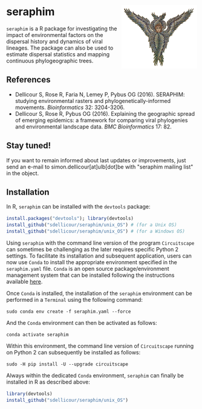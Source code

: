 seraphim <img src="unix_OS/man/logo_seraphim.png" align="right" alt="" width="200" />
===============

`seraphim` is a R package for investigating the impact of environmental factors on the dispersal history and dynamics of viral lineages. The package can also be used to estimate dispersal statistics and mapping continuous phylogeographic trees.

## References
* Dellicour S, Rose R, Faria N, Lemey P, Pybus OG (2016). SERAPHIM: studying environmental rasters and phylogenetically-informed movements. _Bioinformatics_ 32: 3204-3206.
* Dellicour S, Rose R, Pybus OG (2016). Explaining the geographic spread of emerging epidemics: a framework for comparing viral phylogenies and environmental landscape data. _BMC Bioinformatics_ 17: 82.

## Stay tuned!
If you want to remain informed about last updates or improvements, just send an e-mail to simon.dellicour[at]ulb[dot]be with "seraphim mailing list" in the object.

## Installation
In R, `seraphim` can be installed with the `devtools` package:
```R
install.packages("devtools"); library(devtools)
install_github("sdellicour/seraphim/unix_OS") # (for a Unix OS)
install_github("sdellicour/seraphim/unix_OS") # (for a Windows OS)
```

Using `seraphim` with the command line version of the program `Circuitscape` can sometimes be challenging as the later requires specific Python 2 settings. To facilitate its installation and subsequent application, users can now use `Conda` to install the appropriate environment specified in the `seraphim.yaml` file. `Conda` is an open source package/environment management system that can be installed following the instructions available [here](https://docs.conda.io/projects/conda/en/latest/user-guide/install/index.html).

Once `Conda` is installed, the installation of the `seraphim` environment can be performed in a `Terminal` using the following command:
```
sudo conda env create -f seraphim.yaml --force
```
And the `Conda` environment can then be activated as follows:
```
conda activate seraphim
```
Within this environment, the command line version of `Circuitscape` running on Python 2 can subsequently be installed as follows:
```
sudo -H pip install -U --upgrade circuitscape
```
Always within the dedicated `Conda` environment, `seraphim` can finally be installed in R as described above:
```R
library(devtools)
install_github("sdellicour/seraphim/unix_OS")
```
